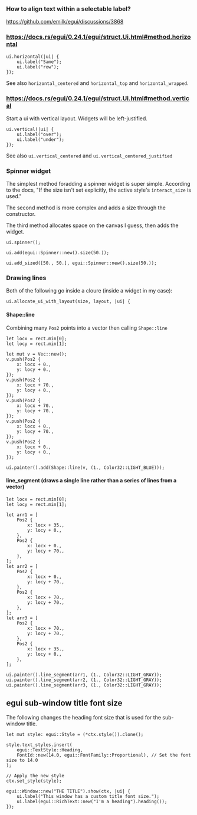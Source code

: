 ### How to align text within a selectable label?

https://github.com/emilk/egui/discussions/3868

### https://docs.rs/egui/0.24.1/egui/struct.Ui.html#method.horizontal

```
ui.horizontal(|ui| {
    ui.label("Same");
    ui.label("row");
});
```
See also ```horizontal_centered``` and ```horizontal_top``` and ```horizontal_wrapped```.

### https://docs.rs/egui/0.24.1/egui/struct.Ui.html#method.vertical

Start a ui with vertical layout. Widgets will be left-justified.

```
ui.vertical(|ui| {
    ui.label("over");
    ui.label("under");
});
```
See also ```ui.vertical_centered``` and ```ui.vertical_centered_justified```

### Spinner widget

The simplest method foradding a spinner widget is super simple. According to the docs, "If the size isn't set explicitly, the active style's `interact_size` is used."


The second method is more complex and adds a size through the constructor.

The third method allocates space on the canvas I guess, then adds the widget.
```
ui.spinner();

ui.add(egui::Spinner::new().size(50.));

ui.add_sized([50., 50.], egui::Spinner::new().size(50.));
```

### Drawing lines

Both of the following go inside a cloure (inside a widget in my case):

```
ui.allocate_ui_with_layout(size, layout, |ui| {
```

#### Shape::line

Combining many ```Pos2``` points into a vector then calling ```Shape::line```
```
let locx = rect.min[0];
let locy = rect.min[1];

let mut v = Vec::new();
v.push(Pos2 {
    x: locx + 0.,
    y: locy + 0.,
});
v.push(Pos2 {
    x: locx + 70.,
    y: locy + 0.,
});
v.push(Pos2 {
    x: locx + 70.,
    y: locy + 70.,
});
v.push(Pos2 {
    x: locx + 0.,
    y: locy + 70.,
});
v.push(Pos2 {
    x: locx + 0.,
    y: locy + 0.,
});

ui.painter().add(Shape::line(v, (1., Color32::LIGHT_BLUE)));
```

#### line_segment (draws a single line rather than a series of lines from a vector)

```
let locx = rect.min[0];
let locy = rect.min[1];

let arr1 = [
    Pos2 {
        x: locx + 35.,
        y: locy + 0.,
    },
    Pos2 {
        x: locx + 0.,
        y: locy + 70.,
    },
];
let arr2 = [
    Pos2 {
        x: locx + 0.,
        y: locy + 70.,
    },
    Pos2 {
        x: locx + 70.,
        y: locy + 70.,
    },
];
let arr3 = [
    Pos2 {
        x: locx + 70.,
        y: locy + 70.,
    },
    Pos2 {
        x: locx + 35.,
        y: locy + 0.,
    },
];

ui.painter().line_segment(arr1, (1., Color32::LIGHT_GRAY));
ui.painter().line_segment(arr2, (1., Color32::LIGHT_GRAY));
ui.painter().line_segment(arr3, (1., Color32::LIGHT_GRAY));
```

## egui sub-window title font size

The following changes the heading font size that is used for the sub-window title.
```
let mut style: egui::Style = (*ctx.style()).clone();

style.text_styles.insert(
    egui::TextStyle::Heading,
    FontId::new(14.0, egui::FontFamily::Proportional), // Set the font size to 14.0
);

// Apply the new style
ctx.set_style(style);

egui::Window::new("THE TITLE").show(ctx, |ui| {
    ui.label("This window has a custom title font size.");
    ui.label(egui::RichText::new("I'm a heading").heading());
});
```
